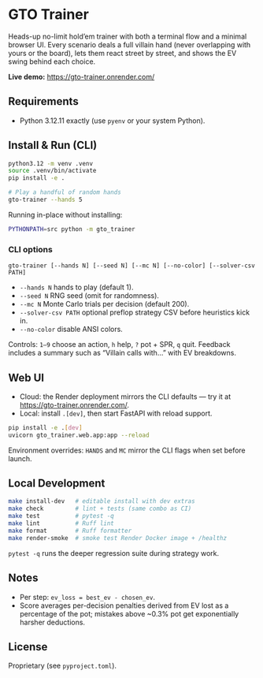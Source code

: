 # GTO Trainer

Heads-up no-limit hold’em trainer with both a terminal flow and a minimal browser UI. Every scenario deals a full villain hand (never overlapping with yours or the board), lets them react street by street, and shows the EV swing behind each choice.

**Live demo:** https://gto-trainer.onrender.com/

## Requirements

- Python 3.12.11 exactly (use `pyenv` or your system Python).

## Install & Run (CLI)

```bash
python3.12 -m venv .venv
source .venv/bin/activate
pip install -e .

# Play a handful of random hands
gto-trainer --hands 5
```

Running in-place without installing:

```bash
PYTHONPATH=src python -m gto_trainer
```

### CLI options

```
gto-trainer [--hands N] [--seed N] [--mc N] [--no-color] [--solver-csv PATH]
```

- `--hands N` hands to play (default 1).
- `--seed N` RNG seed (omit for randomness).
- `--mc N` Monte Carlo trials per decision (default 200).
- `--solver-csv PATH` optional preflop strategy CSV before heuristics kick in.
- `--no-color` disable ANSI colors.

Controls: `1–9` choose an action, `h` help, `?` pot + SPR, `q` quit. Feedback includes a summary such as “Villain calls with…” with EV breakdowns.

## Web UI

- Cloud: the Render deployment mirrors the CLI defaults — try it at https://gto-trainer.onrender.com/.
- Local: install `.[dev]`, then start FastAPI with reload support.

```bash
pip install -e .[dev]
uvicorn gto_trainer.web.app:app --reload
```

Environment overrides: `HANDS` and `MC` mirror the CLI flags when set before launch.

## Local Development

```bash
make install-dev   # editable install with dev extras
make check         # lint + tests (same combo as CI)
make test          # pytest -q
make lint          # Ruff lint
make format        # Ruff formatter
make render-smoke  # smoke test Render Docker image + /healthz
```

`pytest -q` runs the deeper regression suite during strategy work.

## Notes

- Per step: `ev_loss = best_ev - chosen_ev`.
- Score averages per-decision penalties derived from EV lost as a percentage of the pot; mistakes above ~0.3% pot get exponentially harsher deductions.

## License

Proprietary (see `pyproject.toml`).
